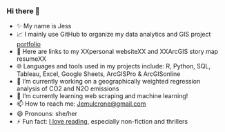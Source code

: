 ### Hi there 👋


- ✨ My name is Jess
- 📈 I mainly use GitHub to organize my data analytics and GIS project [portfolio](https://github.com/Jemulcrone/data-and-gis-analyst-portfolio) 
- 👀 Here are links to my XXpersonal websiteXX and XXArcGIS story map resumeXX
- 🌐 Languages and tools used in my projects include: R, Python, SQL, Tableau, Excel, Google Sheets, ArcGISPro & ArcGISonline
- 🔭 I’m currently working on a geographically weighted regression analysis of CO2 and N2O emissions
- 🌱 I’m currently learning web scraping and machine learning!
- 📫 How to reach me: Jemulcrone@gmail.com 
- 😄 Pronouns: she/her
- ⚡ Fun fact: [I love reading](https://www.goodreads.com/user/show/42439345-jessica-mulcrone), especially non-fiction and thrillers 
